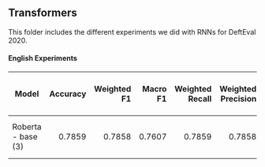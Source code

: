 ## Transformers
This folder includes the different experiments we did with RNNs for DeftEval 2020.

#### English Experiments

| Model                                                                      | Accuracy  | Weighted F1 | Macro F1 | Weighted Recall| Weighted Precision| (tn, fp, fn, tp) |
| ---------------------------------------------------------------------------|----------:| -----------:| --------:| --------------:| -----------------:| ----------------:|
| Roberta - base (3)                                                         | 0.7859    | 0.7858      | 0.7607   | 0.7859         |  0.7858           | 1470 284 283 611 |

